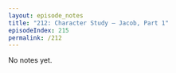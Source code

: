 ```yaml
---
layout: episode_notes
title: "212: Character Study — Jacob, Part 1"
episodeIndex: 215
permalink: /212
---
```

No notes yet.
